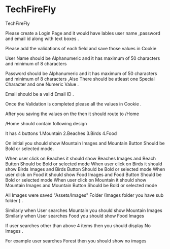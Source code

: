 # TechFireFly
TechFireFly


Please create a Login Page and it would  have lables user name ,password and email id  along with text boxes .

Please add the validations of each field and save those values in Cookie 

User Name should be Alphanumeric and it has maximum of 50 characters and minimum of 8 characters

Password should be Alphanumeric and it has maximum of 50 characters and minimum of 8 characters ,Also There should be atleast one Special Character and one Numeric Value .

Email should be a valid Email ID .

Once the Validation is completed please all the values in Cookie .



After you saving the values on the then it should route to /Home 

/Home  should contain following design


It has 4 buttons 
1.Mountain
2.Beaches
3.Birds
4.Food

On initial you should show Mountain Images and Mountain Button Should be Bold or selected mode.

When user click on Beaches it should show Beaches Images and Beach Button Should be Bold or selected mode
When user click on Birds it should show Birds  Images and Birds Button Should be Bold or selected mode
When user click on Food it should show Food Images   and Food Button Should be Bold or selected mode
When user click on Mountain it should show Mountain Images  and Mountain Button Should be Bold or selected mode

All Images were saved "Assets/Images" Folder  (Images folder you have sub folder ) .

Similarly when User searches Mountain you should show Mountain Images  
Similarly when User searches Food you should show Food Images  


If user searches other than above 4 items then you should display No Images .

For example user searches Forest then you should show no images






